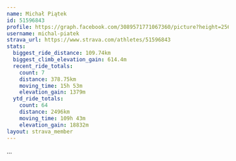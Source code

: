 ```yaml
---
name: Michał Piątek
id: 51596843
profile: https://graph.facebook.com/3089571771067360/picture?height=256&width=256
username: michal-piatek
strava_url: https://www.strava.com/athletes/51596843
stats:
  biggest_ride_distance: 109.74km
  biggest_climb_elevation_gain: 614.4m
  recent_ride_totals:
    count: 7
    distance: 378.75km
    moving_time: 15h 53m
    elevation_gain: 1379m
  ytd_ride_totals:
    count: 64
    distance: 2496km
    moving_time: 109h 43m
    elevation_gain: 18832m
layout: strava_member
--- 
```

...
